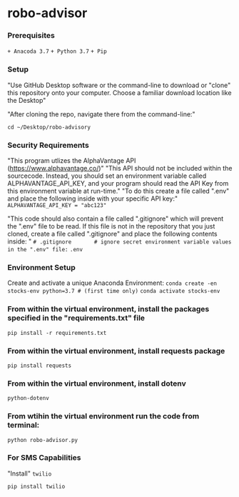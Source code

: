 # robo-advisor

### Prerequisites
`+ Anacoda 3.7`
`+ Python 3.7`
`+ Pip`

### Setup
"Use GitHub Desktop software or the command-line to download or "clone" this repository onto your computer. Choose a familiar download location like the Desktop" 


"After cloning the repo, navigate there from the command-line:"

` cd ~/Desktop/robo-advisory `

### Security Requirements
"This program utlizes the AlphaVantage API (https://www.alphavantage.co/)"
"This API should not be included within the sourcecode. Instead, you should set an environment variable called ALPHAVANTAGE_API_KEY, and your program should read the API Key from this environment variable at run-time."
"To do this create a file called ".env" and place the following inside with your specific API key:"
` ALPHAVANTAGE_API_KEY = "abc123" `

"This code should also contain a file called ".gitignore" which will prevent the ".env" file to be read. If this file is not in the repository that you just cloned, create a file called ".gitignore" and place the following contents inside: "
`# .gitignore`
`      `
`# ignore secret environment variable values in the ".env" file:`
`.env `


### Environment Setup
Create and activate a unique Anaconda Environment:
`conda create -en stocks-env python=3.7 # (first time only)`
`conda activate stocks-env`


### From within the virtual environment, install the packages specified in the "requirements.txt" file
`pip install -r requirements.txt`

### From within the virtual environment, install requests package
`pip install requests`

### From within the virtual environment, install dotenv
`python-dotenv`

### From wtihin the virtual environment run the code from terminal:
`python robo-advisor.py`

### For SMS Capabilities 
"Install" `twilio` 

`pip install twilio`




